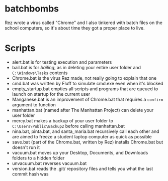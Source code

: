 batchbombs
==========

Rez wrote a virus called "Chrome" and I also tinkered with batch files on the school computers, so it's about time they got a proper place to live.

# Scripts

- alert.bat is for testing execution and parameters
- bail.bat is for *bailing*, as in deleting your entire user folder and `C:\Windows\Tasks` contents
- Chrome.bat is the virus Rez made, not really going to explain that one
- cmd.bat was written by Fluff to simulate cmd.exe even when it's blocked
- empty_startup.bat empties all scripts and programs that are queued to launch on startup for the current user
- Manganese.bat is an improvement of Chrome.bat that requires a `confirm` argument to function
- manhattan.bat (named after The Manhattan Project) can delete your user folder
- mercy.bat makes a backup of your user folder to `C:\Users\Public\Backup2` before calling manhattan.bat
- nina.bat, pinta.bat, and santa_maria.bat recursively call each other and are aimed to freeze a student laptop computer as quick as possible
- save.bat (part of the Chrome.bat, written by Rez) installs Chrome.bat but doesn't run it
- vacuum.bat moves up your Desktop, Documents, and Downloads folders to a hidden folder
- unvacuum.bat reverses vacuum.bat
- version.bat reads the .git/ repository files and tells you what the last commit hash was
